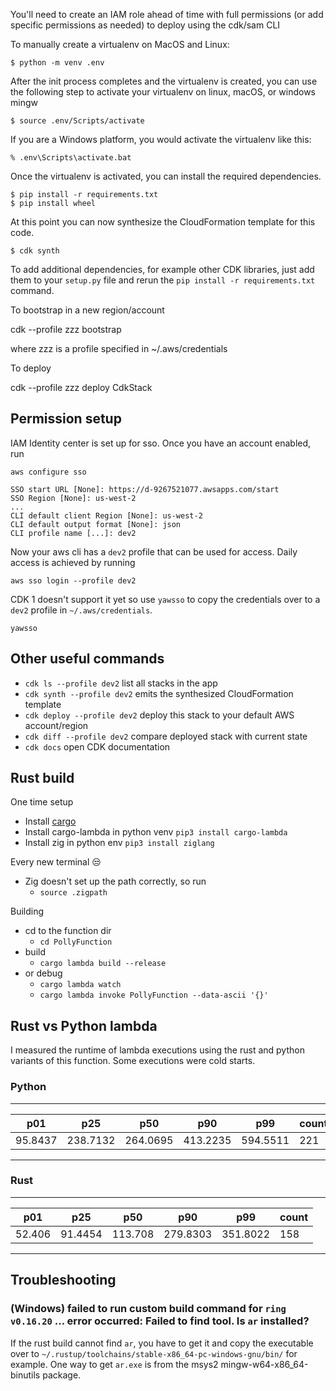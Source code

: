 You'll need to create an IAM role ahead of time with full permissions (or add specific permissions as needed) to deploy using the cdk/sam CLI

To manually create a virtualenv on MacOS and Linux:

```
$ python -m venv .env
```

After the init process completes and the virtualenv is created, you can use the following
step to activate your virtualenv on linux, macOS, or windows mingw

```
$ source .env/Scripts/activate
```

If you are a Windows platform, you would activate the virtualenv like this:

```
% .env\Scripts\activate.bat
```

Once the virtualenv is activated, you can install the required dependencies.

```
$ pip install -r requirements.txt
$ pip install wheel
```

At this point you can now synthesize the CloudFormation template for this code.

```
$ cdk synth
```

To add additional dependencies, for example other CDK libraries, just add
them to your `setup.py` file and rerun the `pip install -r requirements.txt`
command.

 To bootstrap in a new region/account

 cdk --profile zzz bootstrap

 where zzz is a profile specified in ~/.aws/credentials

 To deploy

 cdk --profile zzz deploy CdkStack

## Permission setup
IAM Identity center is set up for sso.  Once you have an account enabled, run

```
aws configure sso
```

```
SSO start URL [None]: https://d-9267521077.awsapps.com/start
SSO Region [None]: us-west-2
...
CLI default client Region [None]: us-west-2
CLI default output format [None]: json
CLI profile name [...]: dev2
```

Now your aws cli has a `dev2` profile that can be used for access.  Daily access is achieved by running
```
aws sso login --profile dev2
```

CDK 1 doesn't support it yet so use `yawsso` to copy the credentials over to a `dev2` profile in `~/.aws/credentials`.

```
yawsso
```

## Other useful commands

 * `cdk ls --profile dev2`          list all stacks in the app
 * `cdk synth --profile dev2`       emits the synthesized CloudFormation template
 * `cdk deploy --profile dev2`      deploy this stack to your default AWS account/region
 * `cdk diff --profile dev2`        compare deployed stack with current state
 * `cdk docs`                       open CDK documentation

## Rust build

One time setup
* Install [cargo](https://doc.rust-lang.org/cargo/getting-started/installation.html)
* Install cargo-lambda in python venv `pip3 install cargo-lambda`
* Install zig in python env `pip3 install ziglang`

Every new terminal 😒
* Zig doesn't set up the path correctly, so run
    * `source .zigpath`

Building
* cd to the function dir
    * `cd PollyFunction`
* build
    * `cargo lambda build --release`
* or debug
    * `cargo lambda watch`
    * `cargo lambda invoke PollyFunction --data-ascii '{}'`

## Rust vs Python lambda
I measured the runtime of lambda executions using the rust and python variants of this function.  Some executions were cold starts.

### Python
---
| p01 | p25 | p50 | p90 | p99 | count |
| --- | --- | --- | --- | --- | --- |
| 95.8437 | 238.7132 | 264.0695 | 413.2235 | 594.5511 | 221 |
---
### Rust
---
| p01 | p25 | p50 | p90 | p99 | count |
| --- | --- | --- | --- | --- | --- |
| 52.406 | 91.4454 | 113.708 | 279.8303 | 351.8022 | 158 |
---

## Troubleshooting
### (Windows) failed to run custom build command for `ring v0.16.20` ... error occurred: Failed to find tool. Is `ar` installed?
If the rust build cannot find `ar`, you have to get it and copy the executable over to `~/.rustup/toolchains/stable-x86_64-pc-windows-gnu/bin/` for example.  One way to get `ar.exe` is from the msys2 mingw-w64-x86_64-binutils package.
